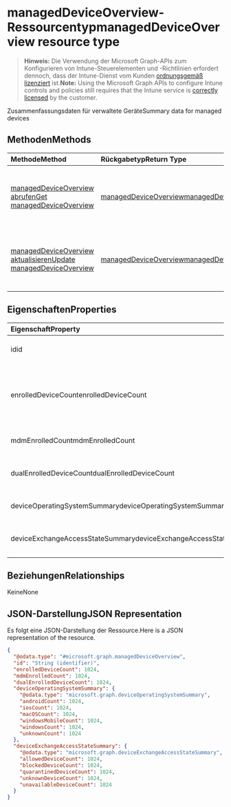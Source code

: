 # <a name="manageddeviceoverview-resource-type"></a><span data-ttu-id="83c16-101">managedDeviceOverview-Ressourcentyp</span><span class="sxs-lookup"><span data-stu-id="83c16-101">managedDeviceOverview resource type</span></span>

> <span data-ttu-id="83c16-102">**Hinweis:** Die Verwendung der Microsoft Graph-APIs zum Konfigurieren von Intune-Steuerelementen und -Richtlinien erfordert dennoch, dass der Intune-Dienst vom Kunden [ordnungsgemäß lizenziert](https://go.microsoft.com/fwlink/?linkid=839381) ist.</span><span class="sxs-lookup"><span data-stu-id="83c16-102">**Note:** Using the Microsoft Graph APIs to configure Intune controls and policies still requires that the Intune service is [correctly licensed](https://go.microsoft.com/fwlink/?linkid=839381) by the customer.</span></span>

<span data-ttu-id="83c16-103">Zusammenfassungsdaten für verwaltete Geräte</span><span class="sxs-lookup"><span data-stu-id="83c16-103">Summary data for managed devices</span></span>
## <a name="methods"></a><span data-ttu-id="83c16-104">Methoden</span><span class="sxs-lookup"><span data-stu-id="83c16-104">Methods</span></span>
|<span data-ttu-id="83c16-105">Methode</span><span class="sxs-lookup"><span data-stu-id="83c16-105">Method</span></span>|<span data-ttu-id="83c16-106">Rückgabetyp</span><span class="sxs-lookup"><span data-stu-id="83c16-106">Return Type</span></span>|<span data-ttu-id="83c16-107">Beschreibung</span><span class="sxs-lookup"><span data-stu-id="83c16-107">Description</span></span>|
|:---|:---|:---|
|[<span data-ttu-id="83c16-108">managedDeviceOverview abrufen</span><span class="sxs-lookup"><span data-stu-id="83c16-108">Get managedDeviceOverview</span></span>](../api/intune_devices_manageddeviceoverview_get.md)|[<span data-ttu-id="83c16-109">managedDeviceOverview</span><span class="sxs-lookup"><span data-stu-id="83c16-109">managedDeviceOverview</span></span>](../resources/intune_devices_manageddeviceoverview.md)|<span data-ttu-id="83c16-110">Lesen von Eigenschaften und Beziehungen des [managedDeviceOverview](../resources/intune_devices_manageddeviceoverview.md)-Objekts.</span><span class="sxs-lookup"><span data-stu-id="83c16-110">Read properties and relationships of the [managedDeviceOverview](../resources/intune_devices_manageddeviceoverview.md) object.</span></span>|
|[<span data-ttu-id="83c16-111">managedDeviceOverview aktualisieren</span><span class="sxs-lookup"><span data-stu-id="83c16-111">Update managedDeviceOverview</span></span>](../api/intune_devices_manageddeviceoverview_update.md)|[<span data-ttu-id="83c16-112">managedDeviceOverview</span><span class="sxs-lookup"><span data-stu-id="83c16-112">managedDeviceOverview</span></span>](../resources/intune_devices_manageddeviceoverview.md)|<span data-ttu-id="83c16-113">Aktualisieren der Eigenschaften eines [managedDeviceOverview](../resources/intune_devices_manageddeviceoverview.md)-Objekts.</span><span class="sxs-lookup"><span data-stu-id="83c16-113">Update the properties of a [managedDeviceOverview](../resources/intune_devices_manageddeviceoverview.md) object.</span></span>|

## <a name="properties"></a><span data-ttu-id="83c16-114">Eigenschaften</span><span class="sxs-lookup"><span data-stu-id="83c16-114">Properties</span></span>
|<span data-ttu-id="83c16-115">Eigenschaft</span><span class="sxs-lookup"><span data-stu-id="83c16-115">Property</span></span>|<span data-ttu-id="83c16-116">Typ</span><span class="sxs-lookup"><span data-stu-id="83c16-116">Type</span></span>|<span data-ttu-id="83c16-117">Beschreibung</span><span class="sxs-lookup"><span data-stu-id="83c16-117">Description</span></span>|
|:---|:---|:---|
|<span data-ttu-id="83c16-118">id</span><span class="sxs-lookup"><span data-stu-id="83c16-118">id</span></span>|<span data-ttu-id="83c16-119">String</span><span class="sxs-lookup"><span data-stu-id="83c16-119">String</span></span>|<span data-ttu-id="83c16-120">Eindeutiger Bezeichner für die Zusammenfassung</span><span class="sxs-lookup"><span data-stu-id="83c16-120">Unique Identifier for the summary</span></span>|
|<span data-ttu-id="83c16-121">enrolledDeviceCount</span><span class="sxs-lookup"><span data-stu-id="83c16-121">enrolledDeviceCount</span></span>|<span data-ttu-id="83c16-122">Int32</span><span class="sxs-lookup"><span data-stu-id="83c16-122">Int32</span></span>|<span data-ttu-id="83c16-123">Gesamtanzahl von registrierten Geräten.</span><span class="sxs-lookup"><span data-stu-id="83c16-123">Total enrolled device count.</span></span> <span data-ttu-id="83c16-124">Über den Intune-PC-Agent verwaltete Geräte sind nicht enthalten.</span><span class="sxs-lookup"><span data-stu-id="83c16-124">Does not include PC devices managed via Intune PC Agent</span></span>|
|<span data-ttu-id="83c16-125">mdmEnrolledCount</span><span class="sxs-lookup"><span data-stu-id="83c16-125">mdmEnrolledCount</span></span>|<span data-ttu-id="83c16-126">Int32</span><span class="sxs-lookup"><span data-stu-id="83c16-126">Int32</span></span>|<span data-ttu-id="83c16-127">Anzahl von in MDM registrierten Geräten</span><span class="sxs-lookup"><span data-stu-id="83c16-127">The number of devices enrolled in MDM</span></span>|
|<span data-ttu-id="83c16-128">dualEnrolledDeviceCount</span><span class="sxs-lookup"><span data-stu-id="83c16-128">dualEnrolledDeviceCount</span></span>|<span data-ttu-id="83c16-129">Int32</span><span class="sxs-lookup"><span data-stu-id="83c16-129">Int32</span></span>|<span data-ttu-id="83c16-130">Anzahl von Geräten, die in MDM und EAS registriert sind</span><span class="sxs-lookup"><span data-stu-id="83c16-130">The number of devices enrolled in both MDM and EAS</span></span>|
|<span data-ttu-id="83c16-131">deviceOperatingSystemSummary</span><span class="sxs-lookup"><span data-stu-id="83c16-131">deviceOperatingSystemSummary</span></span>|[<span data-ttu-id="83c16-132">deviceOperatingSystemSummary</span><span class="sxs-lookup"><span data-stu-id="83c16-132">deviceOperatingSystemSummary</span></span>](../resources/intune_devices_deviceoperatingsystemsummary.md)|<span data-ttu-id="83c16-133">Betriebssystemzusammenfassung für das Gerät</span><span class="sxs-lookup"><span data-stu-id="83c16-133">Device operating system summary.</span></span>|
|<span data-ttu-id="83c16-134">deviceExchangeAccessStateSummary</span><span class="sxs-lookup"><span data-stu-id="83c16-134">deviceExchangeAccessStateSummary</span></span>|[<span data-ttu-id="83c16-135">deviceExchangeAccessStateSummary</span><span class="sxs-lookup"><span data-stu-id="83c16-135">deviceExchangeAccessStateSummary</span></span>](../resources/intune_devices_deviceexchangeaccessstatesummary.md)|<span data-ttu-id="83c16-136">Verteilung des Exchange-Zugriffsstatus in Intune</span><span class="sxs-lookup"><span data-stu-id="83c16-136">Distribution of Exchange Access State in Intune</span></span>|

## <a name="relationships"></a><span data-ttu-id="83c16-137">Beziehungen</span><span class="sxs-lookup"><span data-stu-id="83c16-137">Relationships</span></span>
<span data-ttu-id="83c16-138">Keine</span><span class="sxs-lookup"><span data-stu-id="83c16-138">None</span></span>
## <a name="json-representation"></a><span data-ttu-id="83c16-139">JSON-Darstellung</span><span class="sxs-lookup"><span data-stu-id="83c16-139">JSON Representation</span></span>
<span data-ttu-id="83c16-140">Es folgt eine JSON-Darstellung der Ressource.</span><span class="sxs-lookup"><span data-stu-id="83c16-140">Here is a JSON representation of the resource.</span></span>
<!--{
  "blockType": "resource",
  "keyProperty": "id",
  "baseType": "microsoft.graph.entity",
  "@odata.type": "microsoft.graph.managedDeviceOverview"
}-->
``` json
{
  "@odata.type": "#microsoft.graph.managedDeviceOverview",
  "id": "String (identifier)",
  "enrolledDeviceCount": 1024,
  "mdmEnrolledCount": 1024,
  "dualEnrolledDeviceCount": 1024,
  "deviceOperatingSystemSummary": {
    "@odata.type": "microsoft.graph.deviceOperatingSystemSummary",
    "androidCount": 1024,
    "iosCount": 1024,
    "macOSCount": 1024,
    "windowsMobileCount": 1024,
    "windowsCount": 1024,
    "unknownCount": 1024
  },
  "deviceExchangeAccessStateSummary": {
    "@odata.type": "microsoft.graph.deviceExchangeAccessStateSummary",
    "allowedDeviceCount": 1024,
    "blockedDeviceCount": 1024,
    "quarantinedDeviceCount": 1024,
    "unknownDeviceCount": 1024,
    "unavailableDeviceCount": 1024
  }
}
```



